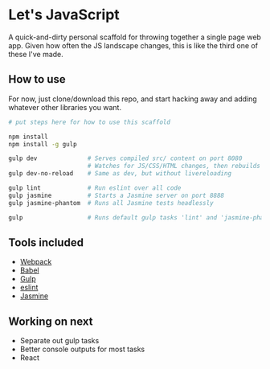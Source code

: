 # Let's JavaScript

A quick-and-dirty personal scaffold for throwing together a single
page web app. Given how often the JS landscape changes, this is
like the third one of these I've made.

## How to use

For now, just clone/download this repo, and start hacking away and
adding whatever other libraries you want. 

```bash
# put steps here for how to use this scaffold

npm install
npm install -g gulp

gulp dev              # Serves compiled src/ content on port 8080
                      # Watches for JS/CSS/HTML changes, then rebuilds and reloads
gulp dev-no-reload    # Same as dev, but without livereloading

gulp lint             # Run eslint over all code
gulp jasmine          # Starts a Jasmine server on port 8888
gulp jasmine-phantom  # Runs all Jasmine tests headlessly

gulp                  # Runs default gulp tasks 'lint' and 'jasmine-phantom'
```

## Tools included

* [Webpack](https://github.com/webpack/webpack)
* [Babel](http://babeljs.io/)
* [Gulp](http://gulpjs.com)
* [eslint](http://eslint.org/)
* [Jasmine](http://jasmine.github.io/)

## Working on next

* Separate out gulp tasks
* Better console outputs for most tasks
* React
